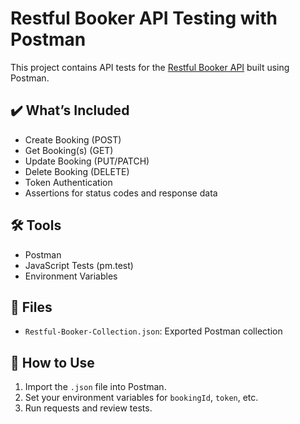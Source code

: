 # Restful Booker API Testing with Postman

This project contains API tests for the [Restful Booker API](https://restful-booker.herokuapp.com) built using Postman.

## ✔️ What’s Included
- Create Booking (POST)
- Get Booking(s) (GET)
- Update Booking (PUT/PATCH)
- Delete Booking (DELETE)
- Token Authentication
- Assertions for status codes and response data

## 🛠 Tools
- Postman
- JavaScript Tests (pm.test)
- Environment Variables

## 📁 Files
- `Restful-Booker-Collection.json`: Exported Postman collection

## 🧪 How to Use
1. Import the `.json` file into Postman.
2. Set your environment variables for `bookingId`, `token`, etc.
3. Run requests and review tests.
